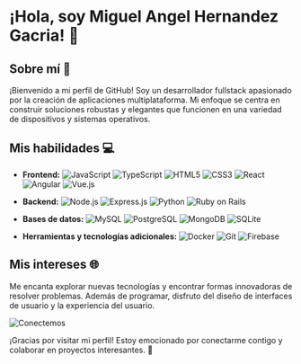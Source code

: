 # ¡Hola, soy Miguel Angel Hernandez Gacria! 👋

## Sobre mí 🚀
¡Bienvenido a mi perfil de GitHub! Soy un desarrollador fullstack apasionado por la creación de aplicaciones multiplataforma. Mi enfoque se centra en construir soluciones robustas y elegantes que funcionen en una variedad de dispositivos y sistemas operativos.

## Mis habilidades 💻
- **Frontend:**
  ![JavaScript](https://img.icons8.com/color/48/000000/javascript.png)
  ![TypeScript](https://img.icons8.com/color/48/000000/typescript.png)
  ![HTML5](https://img.icons8.com/color/48/000000/html-5.png)
  ![CSS3](https://img.icons8.com/color/48/000000/css3.png)
  ![React](https://img.icons8.com/plasticine/48/000000/react.png)
  ![Angular](https://img.icons8.com/color/48/000000/angularjs.png)
  ![Vue.js](https://img.icons8.com/color/48/000000/vue-js.png)
  
- **Backend:**
  ![Node.js](https://img.icons8.com/color/48/000000/nodejs.png)
  ![Express.js](https://img.icons8.com/color/48/000000/express.png)
  ![Python](https://img.icons8.com/color/48/000000/python.png)
  ![Ruby on Rails](https://img.icons8.com/ios-filled/50/000000/ruby-programming-language.png)

- **Bases de datos:**
  ![MySQL](https://img.icons8.com/color/48/000000/mysql.png)
  ![PostgreSQL](psq)
  ![MongoDB](https://img.icons8.com/color/48/000000/mongodb.png)
  ![SQLite](https://img.icons8.com/ios-filled/50/000000/sqlite.png)
 
- **Herramientas y tecnologías adicionales:**
  ![Docker](https://img.icons8.com/color/48/000000/docker.png)
  ![Git](https://img.icons8.com/color/48/000000/git.png)
  ![Firebase](https://img.icons8.com/color/48/000000/firebase.png)

## Mis intereses 🌐
Me encanta explorar nuevas tecnologías y encontrar formas innovadoras de resolver problemas. Además de programar, disfruto del diseño de interfaces de usuario y la experiencia del usuario.

![Conectemos](https://media.giphy.com/media/RbDKaczqWovIugyJmW/giphy.gif)

¡Gracias por visitar mi perfil! Estoy emocionado por conectarme contigo y colaborar en proyectos interesantes. 🔗
